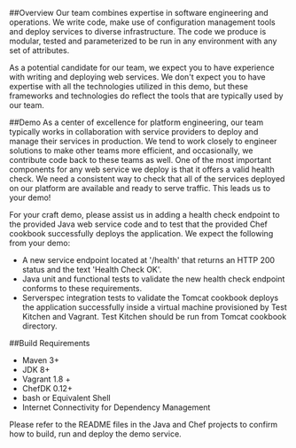 ##Overview
Our team combines expertise in software engineering and operations. We write code, make use of configuration management tools and deploy services to diverse infrastructure. The code we produce is modular, tested and parameterized to be run in any environment with any set of attributes.

As a potential candidate for our team, we expect you to have experience with writing and deploying web services. We don't expect you to have expertise with all the technologies utilized in this demo, but these frameworks and technologies do reflect the tools that are typically used by our team.

##Demo
As a center of excellence for platform engineering, our team typically works in collaboration with service providers to deploy and manage their services in production. We tend to work closely to engineer solutions to make other teams more efficient, and occasionally, we contribute code back to these teams as well. One of the most important components for any web service we deploy is that it offers a valid health check. We need a consistent way to check that all of the services deployed on our platform are available and ready to serve traffic. This leads us to your demo!

For your craft demo, please assist us in adding a health check endpoint to the provided Java web service code and to test that the provided Chef cookbook successfully deploys the application. We expect the following from your demo:

* A new service endpoint located at '/health' that returns an HTTP 200 status and the text 'Health Check OK'.
* Java unit and functional tests to validate the new health check endpoint conforms to these requirements.
* Serverspec integration tests to validate the Tomcat cookbook deploys the application successfully inside a virtual machine provisioned by Test Kitchen and Vagrant. Test Kitchen should be run from Tomcat cookbook directory.

##Build Requirements
* Maven 3+
* JDK 8+
* Vagrant 1.8 +
* ChefDK 0.12+
* bash or Equivalent Shell
* Internet Connectivity for Dependency Management

Please refer to the README files in the Java and Chef projects to confirm how to build, run and deploy the demo service.
